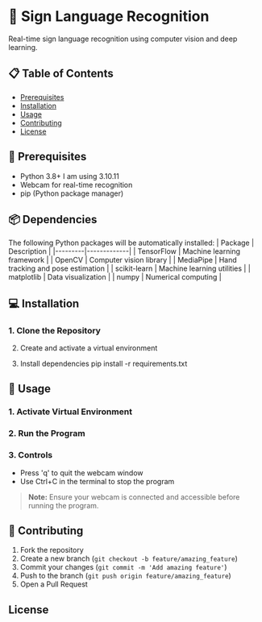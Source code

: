 # 🤟 Sign Language Recognition

Real-time sign language recognition using computer vision and deep learning.

## 📋 Table of Contents
- [Prerequisites](#prerequisites)
- [Installation](#installation)
- [Usage](#usage)
- [Contributing](#contributing)
- [License](#license)

## 🔧 Prerequisites
- Python 3.8+ I am using 3.10.11
- Webcam for real-time recognition
- pip (Python package manager)

## 📦 Dependencies
The following Python packages will be automatically installed:
| Package | Description |
|---------|-------------|
| TensorFlow | Machine learning framework |
| OpenCV | Computer vision library |
| MediaPipe | Hand tracking and pose estimation |
| scikit-learn | Machine learning utilities |
| matplotlib | Data visualization |
| numpy | Numerical computing |

## 💻 Installation

### 1. Clone the Repository

2. Create and activate a virtual environment 

3. Install dependencies
    pip install -r requirements.txt

## 🚀 Usage

### 1. Activate Virtual Environment

### 2. Run the Program

### 3. Controls
- Press 'q' to quit the webcam window
- Use Ctrl+C in the terminal to stop the program

> **Note:** Ensure your webcam is connected and accessible before running the program.

## 👥 Contributing
1. Fork the repository
2. Create a new branch (`git checkout -b feature/amazing_feature`)
3. Commit your changes (`git commit -m 'Add amazing feature'`)
4. Push to the branch (`git push origin feature/amazing_feature`)
5. Open a Pull Request

## License


